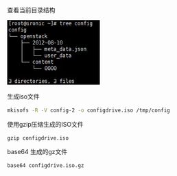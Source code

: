 查看当前目录结构

![](/images/dirtree.jpg)

生成iso文件

```bash
mkisofs -R -V config-2 -o configdrive.iso /tmp/config
```

使用gzip压缩生成的ISO文件

```
gzip configdrive.iso
```

base64 生成的gz文件

```
base64 configdrive.iso.gz
```



